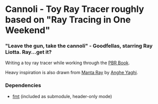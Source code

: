 # Cannoli - Toy Ray Tracer roughly based on "Ray Tracing in One Weekend"

### "Leave the gun, take the cannoli" - Goodfellas, starring Ray Liotta. Ray...get it?

Writing a toy ray tracer while working through the [PBR Book](https://www.pbr-book.org/3ed-2018/contents).

Heavy inspiration is also drawn from [Manta Ray](https://github.com/ange-yaghi/manta-ray) by [Anghe Yaghi](https://github.com/ange-yaghi).

### Dependencies

- [fmt](https://github.com/fmtlib/fmt) (included as submodule, header-only mode)
